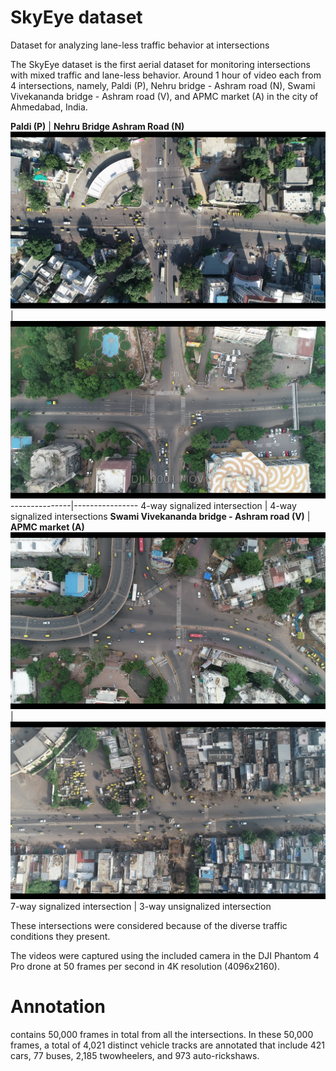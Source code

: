 # SkyEye dataset
Dataset for analyzing lane-less traffic behavior at intersections

The SkyEye dataset is the first aerial dataset for monitoring intersections with mixed traffic and lane-less behavior. Around 1 hour of video each from 4 intersections, namely, Paldi (P), Nehru bridge - Ashram road (N), Swami Vivekananda bridge - Ashram road (V), and APMC market (A) in the city of Ahmedabad, India.

**Paldi (P)**         | **Nehru Bridge Ashram Road (N)** 
![](paldi.png) |![](nehru.png)
---------------|----------------
4-way signalized intersection | 4-way signalized intersections
**Swami Vivekananda bridge - Ashram road (V)** | **APMC market (A)**
![](vivek.png) |![](apmc.png)
7-way signalized intersection | 3-way unsignalized intersection

These intersections were considered because of the diverse
traffic conditions they present. 

The videos were captured using the included
camera in the DJI Phantom 4 Pro drone at 50 frames per
second in 4K resolution (4096x2160). 

<h1> Annotation </h1>
contains 50,000 frames in total from all the intersections. In
these 50,000 frames, a total of 4,021 distinct vehicle tracks
are annotated that include 421 cars, 77 buses, 2,185 twowheelers,
and 973 auto-rickshaws.
